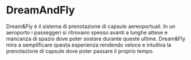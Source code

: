 # DreamAndFly
Dream&Fly è il sistema di prenotazione di capsule aereoportuali. 
In un aeroporto i passeggeri si ritrovano spesso avanti a lunghe attese e mancanza di spazio dove poter sostare durante queste ultime. Dream&Fly mira a semplificare questa esperienza rendendo veloce e intuitiva la prenotazione di capsule dove poter passare il proprio tempo.
